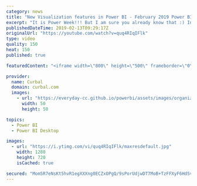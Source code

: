 ```yaml
---
category: news
title: "New Visualization features in Power BI - February 2019 Power BI Desktop Update"
excerpt: "It is Power Week!!! But I am sure you already know that :) In this video I reveal the new visualization features added to Power BI Desktop and tell you which one is my favourite.  Question is, which one is your favourite?    Here you can download all the pbix files: https://curbal.com/donwload-center"
publishedDateTime: 2019-02-13T09:29:17Z
originalUrl: "https://youtube.com/watch?v=quq4RIqIFlk"
type: video
quality: 150
heat: 150
published: true

featuredContent: "<iframe width=\"800\" height=\"500\" frameborder=\"0\" src=\"https://www.youtube.com/embed/quq4RIqIFlk\" allow=\"accelerometer; autoplay; encrypted-media; gyroscope; picture-in-picture\" allowfullscreen></iframe>"

provider:
  name: Curbal
  domain: curbal.com
  images:
    - url: "https://everyday-cc.github.io/powerbi/assets/images/organizations/curbal.com-50x50.jpg"
      width: 50
      height: 50

topics:
  - Power BI
  - Power BI Desktop

images:
  - url: "https://i.ytimg.com/vi/quq4RIqIFlk/maxresdefault.jpg"
    width: 1280
    height: 720
    isCached: true

secured: "Mom5R7eNsKt5hvR1egXXXng0ECZxOPgQ/9sPorUdjwDT7MoB+TzFFXyF6HdSvAawI1lj1Q+QZQxFsTYQel3w6zjp9OpfjZf8iAd/jG6dXq63zHiU69Te8lUxe7gz+ewPYEjbgKB/by+XsqQC1s+ER8/2NucmBEj17po48O/c34HjTHvah4BobFgyduEhcavWlcVG8vl1P/o2SVBE//KEL91UzbxO9tykPAn4YdaBEYkSS+0h4KhhBFKFkERrdr+KvD76ADWNAeIjoG++5mPBuCE0BSPngd/QJN+n/xWX5NITMzU4Buh7gqX/aNnly+98vTrWL+JN0vR/07RMjABNiCIPfemXDet60ytBqbBvtmWgmnlDbFJPH8BNicRD74BvIJhHLebBvy7G5sEtV3BnKLKHu2ocoGn33G+o5gNC1fhZl8nwuspB5+HFlAU89HbP;tMXn6nKMRSu1lUu+twOYDg=="
---
```


